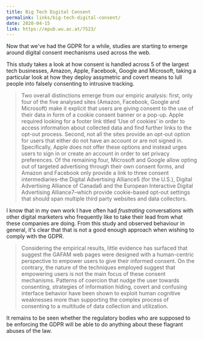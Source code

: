 ```yaml
---
title: Big Tech Digital Consent
permalink: links/big-tech-digital-consent/
date: 2020-04-15
link: https://epub.wu.ac.at/7523/
---
```


Now that we've had the GDPR for a while, studies are starting to emerge around digital consent mechanisms used across the web.

This study takes a look at how consent is handled across 5 of the largest tech businesses, Amazon, Apple, Facebook, Google and Microsoft, taking a particular look at how they deploy assymetric and covert means to lull people into falsely consenting to intrusive tracking.

> Two overall distinctions emerge from our empiric analysis: first, only four of the five analysed sites (Amazon, Facebook, Google and Microsoft) make it explicit that users are giving consent to the use of their data in form of a cookie consent banner or a pop-up. Apple required looking for a footer link titled ‘Use of cookies’ in order to access information about collected data and find further links to the opt-out process. Second, not all the sites provide an opt-out option for users that either do not have an account or are not signed in. Specifically, Apple does not offer these options and instead urges users to sign in or create an account in order to set privacy preferences. Of the remaining four, Microsoft and Google allow opting out of targeted advertising through their own consent forms, and Amazon and Facebook only provide a link to three consent intermediaries–the Digital Advertising Alliance5 (for the U.S.), Digital Advertising Alliance of Canada6 and the European Interactive Digital Advertising Alliance7–which provide cookie-based opt-out settings that should span multiple third party websites and data collectors.

I know that in my own work I have often had *frustrating* conversations with other digital marketers who frequently like to take their lead from what these companies are doing. From this study and observed behaviour in general, it's clear that that is not a good enough approach when wishing to comply with the GDPR.

> Considering the empirical results, little evidence has surfaced that suggest the GAFAM web pages were designed with a human-centric perspective to empower users to give their informed consent. On the contrary, the nature of the techniques employed suggest that empowering users is not the main focus of these consent mechanisms. Patterns of coercion that nudge the user towards consenting, strategies of information hiding, covert and confusing interface behavior have been shown to exploit human cognitive weaknesses more than supporting the complex process of consenting to a multitude of data collection and utilization.

It remains to be seen whether the regulatory bodies who are supposed to be enforcing the GDPR will be able to do anything about these flagrant abuses of the law.